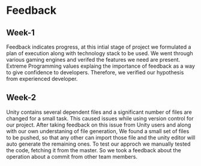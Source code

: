 # Feedback

## Week-1

Feedback indicates progress, at this intial stage of project we formulated a plan of execution along with technology stack to be used. We went through various gaming engines and verifed the features we need are present. Extreme Programming values explaing the importance of feedback as a way to give confidence to developers. Therefore, we verified our hypothesis from experienced developer.

## Week-2

Unity contains several dependent files and a significant number of files are changed for a small task. This caused issues while using version control for our project. After taking feedback on this issue from Unity users and along with our own understaning of file generation, We found a small set of files to be pushed, so that any other can import those file and the unity editor will auto generate the remaining ones. To test our approch we manually tested the code, fetching it from the master. So we took a feedback about the operation about a commit from other team members.